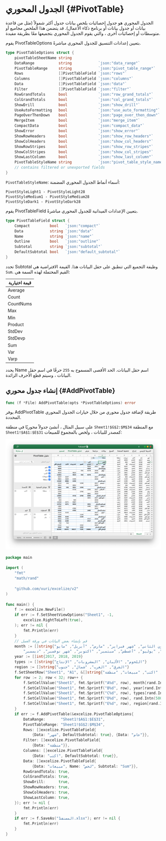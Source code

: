 # الجدول المحوري {#PivotTable}

الجدول المحوري هو جدول إحصائيات يلخص بيانات جدول أكثر شمولاً (مثل من قاعدة بيانات أو جدول بيانات أو برنامج ذكاء الأعمال). قد يتضمن هذا الملخص مجاميع أو متوسطات أو إحصائيات أخرى ، والتي يقوم الجدول المحوري بتجميعها معًا بطريقة مفيدة.

يقوم PivotTableOptions بتعيين إعدادات التنسيق للجدول المحوري مباشرةً.

```go
type PivotTableOptions struct {
    pivotTableSheetName string
    DataRange           string            `json:"data_range"`
    PivotTableRange     string            `json:"pivot_table_range"`
    Rows                []PivotTableField `json:"rows"`
    Columns             []PivotTableField `json:"columns"`
    Data                []PivotTableField `json:"data"`
    Filter              []PivotTableField `json:"filter"`
    RowGrandTotals      bool              `json:"row_grand_totals"`
    ColGrandTotals      bool              `json:"col_grand_totals"`
    ShowDrill           bool              `json:"show_drill"`
    UseAutoFormatting   bool              `json:"use_auto_formatting"`
    PageOverThenDown    bool              `json:"page_over_then_down"`
    MergeItem           bool              `json:"merge_item"`
    CompactData         bool              `json:"compact_data"`
    ShowError           bool              `json:"show_error"`
    ShowRowHeaders      bool              `json:"show_row_headers"`
    ShowColHeaders      bool              `json:"show_col_headers"`
    ShowRowStripes      bool              `json:"show_row_stripes"`
    ShowColStripes      bool              `json:"show_col_stripes"`
    ShowLastColumn      bool              `json:"show_last_column"`
    PivotTableStyleName string            `json:"pivot_table_style_name"`
    // contains filtered or unexported fields
}
```

`PivotTableStyleName`: أسماء أنماط الجدول المحوري المضمنة:

```text
PivotStyleLight1 - PivotStyleLight28
PivotStyleMedium1 - PivotStyleMedium28
PivotStyleDark1 - PivotStyleDark28
```

يقوم PivotTableField بتعيين الإعدادات الميدانية للجدول المحوري مباشرةً.

```go
type PivotTableField struct {
    Compact         bool   `json:"compact"`
    Data            string `json:"data"`
    Name            string `json:"name"`
    Outline         bool   `json:"outline"`
    Subtotal        string `json:"subtotal"`
    DefaultSubtotal bool   `json:"default_subtotal"`
}
```

تحدد Subtotal وظيفة التجميع التي تنطبق على حقل البيانات هذا. القيمة الافتراضية هي `Sum`. القيم المحتملة لهذه السمة هي:

|قيمة اختيارية|
|---|
|Average|
|Count|
|CountNums|
|Max|
|Min|
|Product|
|StdDev|
|StdDevp|
|Sum|
|Var|
|Varp|

يحدد Name اسم حقل البيانات. الحد الأقصى المسموح به `255` حرفًا في اسم حقل البيانات ، وسيتم قطع الأحرف الزائدة.

## إنشاء جدول محوري {#AddPivotTable}

```go
func (f *File) AddPivotTable(opts *PivotTableOptions) error
```

يوفر AddPivotTable طريقة لإضافة جدول محوري من خلال خيارات الجدول المحوري المحددة.

على سبيل المثال ، أنشئ جدولاً محوريًا في منطقة `Sheet1!$G$2:$M$34` مع المنطقة `Sheet1!$A$1:$E$31` كمصدر للبيانات ، ولخص بالمجموع للمبيعات:

<p align="center"><img width="1117" src="./images/pivot_table_01.png" alt="إنشاء جدول محوري باستخدام excelize باستخدام Go"></p>

```go
package main

import (
    "fmt"
    "math/rand"

    "github.com/xuri/excelize/v2"
)

func main() {
    f := excelize.NewFile()
    if err := f.SetSheetViewOptions("Sheet1", -1,
        excelize.RightToLeft(true),
    ); err != nil {
        fmt.Println(err)
    }
    // قم بإنشاء بعض البيانات في ورقة العمل
    month := []string{"كانون الثاني", "شهر فبراير", "مارس", "أبريل", "مايو",
        "يونيو", "يوليو", "أغسطس", "سبتمبر", "اكتوبر", "شهر نوفمبر", "ديسمبر"}
    year := []int{2017, 2018, 2019}
    types := []string{"اللحوم", "الألبان", "المشروبات", "الإنتاج"}
    region := []string{"الشرق", "الغرب", "شمال", "جنوب"}
    f.SetSheetRow("Sheet1", "A1", &[]string{"شهر", "عام", "اكتب", "مبيعات", "منطقة"})
    for row := 2; row < 32; row++ {
        f.SetCellValue("Sheet1", fmt.Sprintf("A%d", row), month[rand.Intn(12)])
        f.SetCellValue("Sheet1", fmt.Sprintf("B%d", row), year[rand.Intn(3)])
        f.SetCellValue("Sheet1", fmt.Sprintf("C%d", row), types[rand.Intn(4)])
        f.SetCellValue("Sheet1", fmt.Sprintf("D%d", row), rand.Intn(5000))
        f.SetCellValue("Sheet1", fmt.Sprintf("E%d", row), region[rand.Intn(4)])
    }
    if err := f.AddPivotTable(&excelize.PivotTableOptions{
        DataRange:       "Sheet1!$A$1:$E$31",
        PivotTableRange: "Sheet1!$G$2:$M$34",
        Rows: []excelize.PivotTableField{
            {Data: "شهر", DefaultSubtotal: true}, {Data: "عام"}},
        Filter: []excelize.PivotTableField{
            {Data: "منطقة"}},
        Columns: []excelize.PivotTableField{
            {Data: "اكتب", DefaultSubtotal: true}},
        Data: []excelize.PivotTableField{
            {Data: "مبيعات", Name: "لخص", Subtotal: "Sum"}},
        RowGrandTotals: true,
        ColGrandTotals: true,
        ShowDrill:      true,
        ShowRowHeaders: true,
        ShowColHeaders: true,
        ShowLastColumn: true,
    }); err != nil {
        fmt.Println(err)
    }
    if err := f.SaveAs("المصنف1.xlsx"); err != nil {
        fmt.Println(err)
    }
}
```
